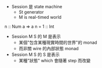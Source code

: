 * Session 是 state machine
  + St generator
  + M is real-timed world



n :: Num a => a
n = 1 :: Int



+ Session M S 的 M 是表示
  + 某個"包含某種現實時間的世界"的 monad
  + 而非關 wire 的內部狀態 monad
+ Session M S 的 S 是表示
  + 某種"狀態" which 會隨著 step 而改變
